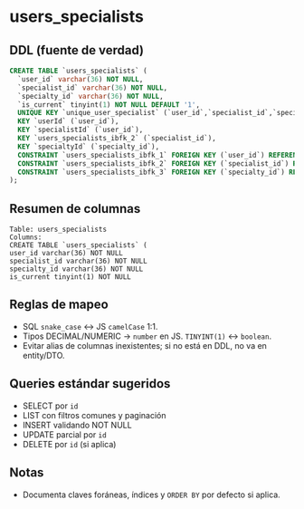 # users_specialists

## DDL (fuente de verdad)

```sql
CREATE TABLE `users_specialists` (
  `user_id` varchar(36) NOT NULL,
  `specialist_id` varchar(36) NOT NULL,
  `specialty_id` varchar(36) NOT NULL,
  `is_current` tinyint(1) NOT NULL DEFAULT '1',
  UNIQUE KEY `unique_user_specialist` (`user_id`,`specialist_id`,`specialty_id`),
  KEY `userId` (`user_id`),
  KEY `specialistId` (`user_id`),
  KEY `users_specialists_ibfk_2` (`specialist_id`),
  KEY `specialtyId` (`specialty_id`),
  CONSTRAINT `users_specialists_ibfk_1` FOREIGN KEY (`user_id`) REFERENCES `users` (`id`) ON DELETE CASCADE ON UPDATE CASCADE,
  CONSTRAINT `users_specialists_ibfk_2` FOREIGN KEY (`specialist_id`) REFERENCES `users` (`id`) ON DELETE CASCADE ON UPDATE CASCADE,
  CONSTRAINT `users_specialists_ibfk_3` FOREIGN KEY (`specialty_id`) REFERENCES `specialties` (`id`)
);
```

## Resumen de columnas

```
Table: users_specialists
Columns:
CREATE TABLE `users_specialists` (
user_id varchar(36) NOT NULL
specialist_id varchar(36) NOT NULL
specialty_id varchar(36) NOT NULL
is_current tinyint(1) NOT NULL
```

## Reglas de mapeo

- SQL `snake_case` ↔ JS `camelCase` 1:1.
- Tipos DECIMAL/NUMERIC → `number` en JS. `TINYINT(1)` ↔ `boolean`.
- Evitar alias de columnas inexistentes; si no está en DDL, no va en entity/DTO.

## Queries estándar sugeridos

- SELECT por `id`
- LIST con filtros comunes y paginación
- INSERT validando NOT NULL
- UPDATE parcial por `id`
- DELETE por `id` (si aplica)

## Notas

- Documenta claves foráneas, índices y `ORDER BY` por defecto si aplica.
